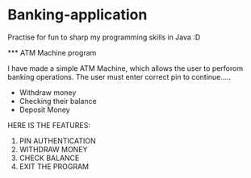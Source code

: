 # Banking-application

Practise for fun to sharp my programming skills in Java :D

*** ATM Machine program

I have made a simple ATM Machine, which allows the user to perforom banking operations. The user must enter correct pin to continue.....

- Withdraw money
- Checking their balance
- Deposit Money


HERE IS THE FEATURES:

1. PIN AUTHENTICATION
2. WITHDRAW MONEY
3. CHECK BALANCE
4. EXIT THE PROGRAM 




